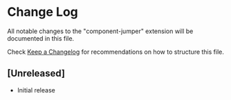 # Change Log

All notable changes to the "component-jumper" extension will be documented in this file.

Check [Keep a Changelog](http://keepachangelog.com/) for recommendations on how to structure this file.

## [Unreleased]

- Initial release